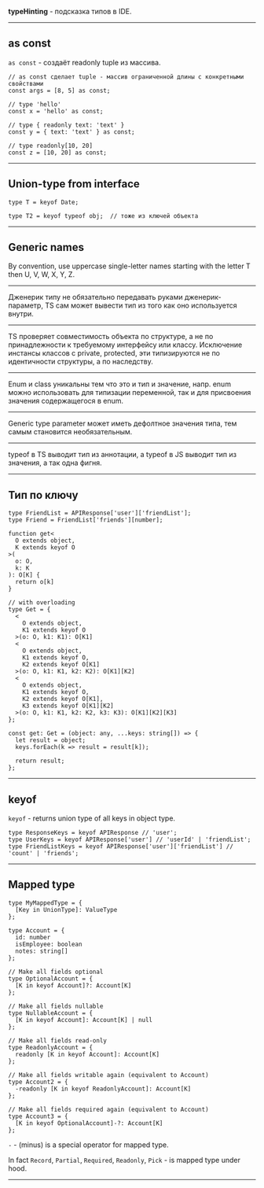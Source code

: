 **typeHinting** - подсказка типов в IDE.
___

## as const

`as const` - создаёт readonly tuple из массива.

```
// as const сделает tuple - массив ограниченной длины с конкретными свойствами
const args = [8, 5] as const;

// type 'hello'
const x = 'hello' as const;

// type { readonly text: 'text' }
const y = { text: 'text' } as const;

// type readonly[10, 20]
const z = [10, 20] as const;
```
___

## Union-type from interface

```
type T = keyof Date;

type T2 = keyof typeof obj;  // тоже из ключей объекта
```
___

## Generic names

By convention, use uppercase single-letter names starting with the letter T then U, V, W, X, Y, Z.
___

Дженерик типу не обязательно передавать руками дженерик-параметр, TS сам может вывести тип из того как оно используется
внутри.
___

TS проверяет совместимость объекта по структуре, а не по принадлежности к требуемому интерфейсу или классу.
Исключение инстансы классов с private, protected, эти типизируются не по идентичности структуры, а по наследству.
___

Enum и class уникальны тем что это и тип и значение, напр. enum можно использовать для типизации переменной, так и
для присвоения значения содержащегося в enum.
___

Generic type parameter может иметь дефолтное значения типа, тем самым становится необязательным.
___

typeof в TS выводит тип из аннотации, а typeof в JS выводит тип из значения, а так одна фигня.
___

## Тип по ключу

```
type FriendList = APIResponse['user']['friendList'];
type Friend = FriendList['friends'][number];

function get<
  O extends object,
  K extends keyof O
>(
  o: O,
  k: K
): O[K] {
  return o[k]
}

// with overloading
type Get = {
  <
    O extends object,
    K1 extends keyof O
  >(o: O, k1: K1): O[K1]
  <
    O extends object,
    K1 extends keyof O,
    K2 extends keyof O[K1]
  >(o: O, k1: K1, k2: K2): O[K1][K2]
  <
    O extends object,
    K1 extends keyof O,
    K2 extends keyof O[K1],
    K3 extends keyof O[K1][K2]
  >(o: O, k1: K1, k2: K2, k3: K3): O[K1][K2][K3]
};

const get: Get = (object: any, ...keys: string[]) => {
  let result = object;
  keys.forEach(k => result = result[k]);

  return result;
};
```
___

## keyof

`keyof` - returns union type of all keys in object type.

```
type ResponseKeys = keyof APIResponse // 'user';
type UserKeys = keyof APIResponse['user'] // 'userId' | 'friendList';
type FriendListKeys = keyof APIResponse['user']['friendList'] // 'count' | 'friends';
```
___

## Mapped type

```
type MyMappedType = {
  [Key in UnionType]: ValueType
};

type Account = {
  id: number
  isEmployee: boolean
  notes: string[]
};

// Make all fields optional
type OptionalAccount = {
  [K in keyof Account]?: Account[K]
};

// Make all fields nullable
type NullableAccount = {
  [K in keyof Account]: Account[K] | null
};

// Make all fields read-only
type ReadonlyAccount = {
  readonly [K in keyof Account]: Account[K]
};

// Make all fields writable again (equivalent to Account)
type Account2 = {
  -readonly [K in keyof ReadonlyAccount]: Account[K]
};

// Make all fields required again (equivalent to Account)
type Account3 = {
  [K in keyof OptionalAccount]-?: Account[K]
};
```

`-` - (minus) is a special operator for mapped type.

In fact `Record`, `Partial`, `Required`, `Readonly`, `Pick` - is mapped type under hood.
___
